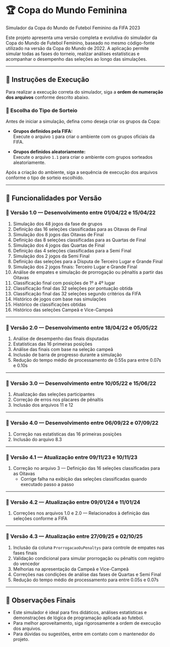 # 🏆 Copa do Mundo Feminina

Simulador da Copa do Mundo de Futebol Feminino da FIFA 2023

Este projeto apresenta uma versão completa e evolutiva do simulador da Copa do Mundo de Futebol Feminino, baseado no mesmo código-fonte utilizado na versão da Copa do Mundo de 2022. A aplicação permite simular todas as fases do torneio, realizar análises estatísticas e acompanhar o desempenho das seleções ao longo das simulações.

---

## 🚀 Instruções de Execução

Para realizar a execução correta do simulador, siga a **ordem de numeração dos arquivos** conforme descrito abaixo.

### 🎯 Escolha do Tipo de Sorteio

Antes de iniciar a simulação, defina como deseja criar os grupos da Copa:

- **Grupos definidos pela FIFA:**  
  Execute o arquivo `1` para criar o ambiente com os grupos oficiais da FIFA.

- **Grupos definidos aleatoriamente:**  
  Execute o arquivo `1.1` para criar o ambiente com grupos sorteados aleatoriamente.

Após a criação do ambiente, siga a sequência de execução dos arquivos conforme o tipo de sorteio escolhido.

---

## 📂 Funcionalidades por Versão

### 📌 Versão 1.0 — Desenvolvimento entre 01/04/22 e 15/04/22

1. Simulação dos 48 jogos da fase de grupos  
2. Definição das 16 seleções classificadas para as Oitavas de Final  
3. Simulação dos 8 jogos das Oitavas de Final  
4. Definição das 8 seleções classificadas para as Quartas de Final  
5. Simulação dos 4 jogos das Quartas de Final  
6. Definição das 4 seleções classificadas para a Semi Final  
7. Simulação dos 2 jogos da Semi Final  
8. Definição das seleções para a Disputa de Terceiro Lugar e Grande Final  
9. Simulação dos 2 jogos finais: Terceiro Lugar e Grande Final  
10. Análise de empates e simulação de prorrogação ou pênaltis a partir das Oitavas  
11. Classificação final com posições de 1º a 4º lugar  
12. Classificação final das 32 seleções por pontuação obtida  
13. Classificação final das 32 seleções segundo critérios da FIFA  
14. Histórico de jogos com base nas simulações  
15. Histórico de classificações obtidas  
16. Histórico das seleções Campeã e Vice-Campeã

---

### 📌 Versão 2.0 — Desenvolvimento entre 18/04/22 e 05/05/22

1. Análise de desempenho das finais disputadas  
2. Estatísticas das 16 primeiras posições  
3. Análise das finais com base na seleção campeã  
4. Inclusão de barra de progresso durante a simulação  
5. Redução do tempo médio de processamento de 0.55s para entre 0.07s e 0.10s

---

### 📌 Versão 3.0 — Desenvolvimento entre 10/05/22 e 15/06/22

1. Atualização das seleções participantes  
2. Correção de erros nos placares de pênaltis  
3. Inclusão dos arquivos 11 e 12

---

### 📌 Versão 4.0 — Desenvolvimento entre 06/09/22 e 07/09/22

1. Correção nas estatísticas das 16 primeiras posições  
2. Inclusão do arquivo 8.3

---

### 📌 Versão 4.1 — Atualização entre 09/11/23 e 10/11/23

1. Correção no arquivo 3 — Definição das 16 seleções classificadas para as Oitavas  
   - Corrige falha na exibição das seleções classificadas quando executado passo a passo

---

### 📌 Versão 4.2 — Atualização entre 09/01/24 e 11/01/24

1. Correções nos arquivos 1.0 e 2.0 — Relacionados à definição das seleções conforme a FIFA

---

### 📌 Versão 4.3 — Atualização entre 27/09/25 e 02/10/25

1. Inclusão da coluna `ProrrogacaoOuPenaltys` para controle de empates nas fases finais  
2. Validação condicional para simular prorrogação ou pênaltis com registro do vencedor  
3. Melhorias na apresentação da Campeã e Vice-Campeã  
4. Correções nas condições de análise das fases de Quartas e Semi Final  
5. Redução do tempo médio de processamento para entre 0.05s e 0.07s

---

## 📌 Observações Finais

- Este simulador é ideal para fins didáticos, análises estatísticas e demonstrações de lógica de programação aplicada ao futebol.
- Para melhor aproveitamento, siga rigorosamente a ordem de execução dos arquivos.
- Para dúvidas ou sugestões, entre em contato com o mantenedor do projeto.

